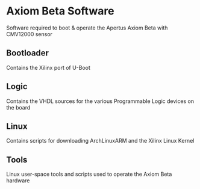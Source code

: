 # Axiom Beta Software
Software required to boot &amp; operate the Apertus Axiom Beta with CMV12000 sensor

## Bootloader
Contains the Xilinx port of U-Boot

## Logic
Contains the VHDL sources for the various Programmable Logic devices on the board

## Linux
Contains scripts for downloading ArchLinuxARM and the Xilinx Linux Kernel

## Tools
Linux user-space tools and scripts used to operate the Axiom Beta hardware

